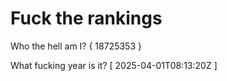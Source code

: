 # Fuck the rankings

Who the hell am I?
{ 18725353 }

What fucking year is it?
[ 2025-04-01T08:13:20Z ]

